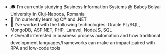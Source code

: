 <!--
**ciurca/ciurca** is a ✨ _special_ ✨ repository because its `README.md` (this file) appears on your GitHub profile.

Here are some ideas to get you started:

- 🔭 I’m currently working on ...
- 🌱 I’m currently learning ...
- 👯 I’m looking to collaborate on ...
- 🤔 I’m looking for help with ...
- 💬 Ask me about ...
- 📫 How to reach me: ...
- 😄 Pronouns: ...
- ⚡ Fun fact: ...
-->

- 🎓 I’m currently studying Business Information Systems @ Babeș Bolyai University in Cluj-Napoca, Romania 
- 🌱 I’m currently learning C# and .NET
- 🔭 I've worked with the following technologies: Oracle PL/SQL, MongoDB, ASP.NET, PHP, Laravel, NodeJS, SQL
- ⚡ Overall interested in business process automation and how traditional development languages/frameworks can make an impact paired with RPA and low-code tools
